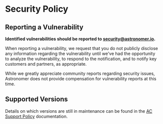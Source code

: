 # Security Policy

## Reporting a Vulnerability

**Identified vulnerabilities should be reported to <a href="mailto:security@astronomer.io">security@astronomer.io</a>.**

When reporting a vulnerability, we request that you do not publicly disclose any information
regarding the vulnerability until we've had the opportunity to analyze the vulnerability, to
respond to the notification, and to notify key customers and partners, as appropriate.

While we greatly appreciate community reports regarding security issues, Astronomer does not provide
compensation for vulnerability reports at this time.

## Supported Versions

Details on which versions are still in maintenance can be found in the [AC Support Policy](https://docs.astronomer.io/software/ac-support-policy#astronomer-certified-lifecycle-schedule) documentation.
